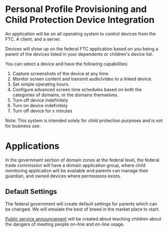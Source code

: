 # Personal Profile Provisioning and Child Protection Device Integration

An application will be on all operating system to control devices from the FTC. A client, and a server.

Devices will show up on the federal FTC application based on you being a parent of the devices listed in your dependents or children's device list.

You can select a device and have the following capabilities:

1. Capture screenshots of the device at any time.
2. Monitor screen content and transmit audio/video to a linked device.
3. Set simple operating hours.
4. Configure advanced screen time schedules based on both the categories of domains, or the domains themselves.
5. Turn off device indefinitely
6. Turn on device indefinitely
7. Turn off device for x minutes

Note: This system is intended solely for child protection purposes and is not for business use.

# Applications

In the government section of domain zones at the federal level, the federal trade commission will have a domain application group, where child monitoring application will be available and parents can manage their guardian, and owned devices where permissions exists.

## Default Settings

The federal government will create default settings for parents which can be changed. We will emulate the best of breed in the market place to start.

[Public service announcement](/public-service-announcements/) will be created about teaching children about the dangers of meeting people on-line and on-line usage.
